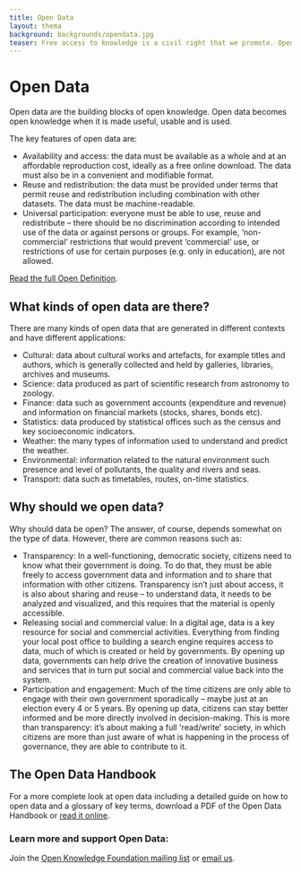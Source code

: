 ```yaml
---
title: Open Data
layout: thema
background: backgrounds/opendata.jpg
teaser: Free access to knowledge is a civil right that we promote. Open data must be freely usable, re-used, and distributed by anyone. Personal data is exempt from this rule. 
---
```

# Open Data

Open data are the building blocks of open knowledge. Open data becomes open knowledge when it is made useful, usable and is used.

The key features of open data are:

* Availability and access: the data must be available as a whole and at an affordable reproduction cost, ideally as a free online download. The data must also be in a convenient and modifiable format.
* Reuse and redistribution: the data must be provided under terms that permit reuse and redistribution including combination with other datasets. The data must be machine-readable.
* Universal participation: everyone must be able to use, reuse and redistribute – there should be no discrimination according to intended use of the data or against persons or groups. For example, ‘non-commercial’ restrictions that would prevent ‘commercial’ use, or restrictions of use for certain purposes (e.g. only in education), are not allowed.

[Read the full Open Definition](http://opendefinition.org/okd/english/).

## What kinds of open data are there?

There are many kinds of open data that are generated in different contexts and have different applications:

* Cultural: data about cultural works and artefacts, for example titles and authors, which is generally collected and held by galleries, libraries, archives and museums.
* Science: data produced as part of scientific research from astronomy to zoology.
* Finance: data such as government accounts (expenditure and revenue) and information on financial markets (stocks, shares, bonds etc).
* Statistics: data produced by statistical offices such as the census and key socioeconomic indicators.
* Weather: the many types of information used to understand and predict the weather.
* Environmental: information related to the natural environment such presence and level of pollutants, the quality and rivers and seas.
* Transport: data such as timetables, routes, on-time statistics.

## Why should we open data?

Why should data be open? The answer, of course, depends somewhat on the type of data. However, there are common reasons such as:

* Transparency: In a well-functioning, democratic society, citizens need to know what their government is doing. To do that, they must be able freely to access government data and information and to share that information with other citizens. Transparency isn’t just about access, it is also about sharing and reuse – to understand data, it needs to be analyzed and visualized, and this requires that the material is openly accessible.
* Releasing social and commercial value: In a digital age, data is a key resource for social and commercial activities. Everything from finding your local post office to building a search engine requires access to data, much of which is created or held by governments. By opening up data, governments can help drive the creation of innovative business and services that in turn put social and commercial value back into the system.
* Participation and engagement: Much of the time citizens are only able to engage with their own government sporadically – maybe just at an election every 4 or 5 years. By opening up data, citizens can stay better informed and be more directly involved in decision-making. This is more than transparency: it’s about making a full 'read/write' society, in which citizens are more than just aware of what is happening in the process of governance, they are able to contribute to it.

## The Open Data Handbook

For a more complete look at open data including a detailed guide on how to open data and a glossary of key terms, download a PDF of the Open Data Handbook or [read it online](http://opendatahandbook.org/de/how-to-open-up-data/index.html).

### Learn more and support Open Data: 

Join the [Open Knowledge Foundation mailing list](https://lists.okfn.org/mailman/listinfo/okfn-de) or [email us](mailto:info@okfn.de).
